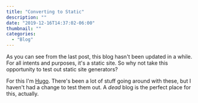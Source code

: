 ```yaml
---
title: "Converting to Static"
description: ""
date: "2019-12-16T14:37:02-06:00"
thumbnail: ""
categories:
  - "Blog"
---
```


As you can see from the last post, this blog hasn't been updated in a while. For all intents and purposes, it's a static site.
So why not take this opportunity to test out static site generators?

For this I'm [Hugo](https://gohugo.io/). There's been a lot of stuff going around with these, but I haven't had a change to test them out.
A _dead_ blog is the perfect place for this, actually.